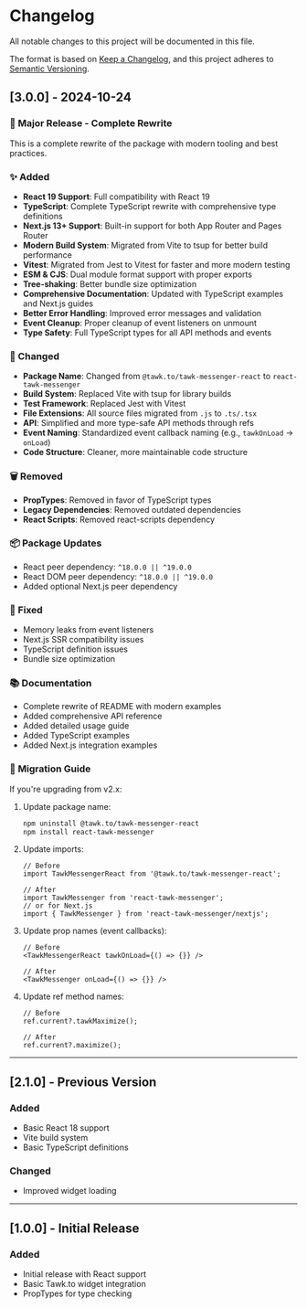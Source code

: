 # Changelog

All notable changes to this project will be documented in this file.

The format is based on [Keep a Changelog](https://keepachangelog.com/en/1.0.0/),
and this project adheres to [Semantic Versioning](https://semver.org/spec/v2.0.0.html).

## [3.0.0] - 2024-10-24

### 🎉 Major Release - Complete Rewrite

This is a complete rewrite of the package with modern tooling and best practices.

### ✨ Added

- **React 19 Support**: Full compatibility with React 19
- **TypeScript**: Complete TypeScript rewrite with comprehensive type definitions
- **Next.js 13+ Support**: Built-in support for both App Router and Pages Router
- **Modern Build System**: Migrated from Vite to tsup for better build performance
- **Vitest**: Migrated from Jest to Vitest for faster and more modern testing
- **ESM & CJS**: Dual module format support with proper exports
- **Tree-shaking**: Better bundle size optimization
- **Comprehensive Documentation**: Updated with TypeScript examples and Next.js guides
- **Better Error Handling**: Improved error messages and validation
- **Event Cleanup**: Proper cleanup of event listeners on unmount
- **Type Safety**: Full TypeScript types for all API methods and events

### 🔧 Changed

- **Package Name**: Changed from `@tawk.to/tawk-messenger-react` to `react-tawk-messenger`
- **Build System**: Replaced Vite with tsup for library builds
- **Test Framework**: Replaced Jest with Vitest
- **File Extensions**: All source files migrated from `.js` to `.ts/.tsx`
- **API**: Simplified and more type-safe API methods through refs
- **Event Naming**: Standardized event callback naming (e.g., `tawkOnLoad` → `onLoad`)
- **Code Structure**: Cleaner, more maintainable code structure

### 🗑️ Removed

- **PropTypes**: Removed in favor of TypeScript types
- **Legacy Dependencies**: Removed outdated dependencies
- **React Scripts**: Removed react-scripts dependency

### 📦 Package Updates

- React peer dependency: `^18.0.0 || ^19.0.0`
- React DOM peer dependency: `^18.0.0 || ^19.0.0`
- Added optional Next.js peer dependency

### 🐛 Fixed

- Memory leaks from event listeners
- Next.js SSR compatibility issues
- TypeScript definition issues
- Bundle size optimization

### 📚 Documentation

- Complete rewrite of README with modern examples
- Added comprehensive API reference
- Added detailed usage guide
- Added TypeScript examples
- Added Next.js integration examples

### 🚀 Migration Guide

If you're upgrading from v2.x:

1. Update package name:

   ```bash
   npm uninstall @tawk.to/tawk-messenger-react
   npm install react-tawk-messenger
   ```

2. Update imports:

   ```tsx
   // Before
   import TawkMessengerReact from '@tawk.to/tawk-messenger-react';

   // After
   import TawkMessenger from 'react-tawk-messenger';
   // or for Next.js
   import { TawkMessenger } from 'react-tawk-messenger/nextjs';
   ```

3. Update prop names (event callbacks):

   ```tsx
   // Before
   <TawkMessengerReact tawkOnLoad={() => {}} />

   // After
   <TawkMessenger onLoad={() => {}} />
   ```

4. Update ref method names:

   ```tsx
   // Before
   ref.current?.tawkMaximize();

   // After
   ref.current?.maximize();
   ```

---

## [2.1.0] - Previous Version

### Added

- Basic React 18 support
- Vite build system
- Basic TypeScript definitions

### Changed

- Improved widget loading

---

## [1.0.0] - Initial Release

### Added

- Initial release with React support
- Basic Tawk.to widget integration
- PropTypes for type checking
